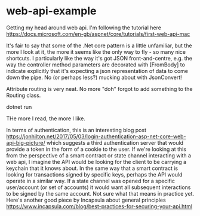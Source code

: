 # web-api-example
Getting my head around web api. I'm following the tutorial here https://docs.microsoft.com/en-gb/aspnet/core/tutorials/first-web-api-mac

It's fair to say that some of the .Net core pattern is a little unfamiliar, but the more I look at it, the more it seems like the only way to fly - so many nice shortcuts. I particularly like the way it's got JSON front-and-centre, e.g. the way the controller method parameters are decorated with [FromBody] to indicate explicitly that it's expecting a json representation of data to come down the pipe. No (or perhaps less?) mucking about with JsonConvert!

Attribute routing is very neat. No more "doh" forgot to add something to the Routing class.

dotnet run

THe more I read, the more I like.

In terms of authentication, this is an interesting blog post https://jonhilton.net/2017/05/03/login-authentication-asp-net-core-web-api-big-picture/ which suggests a third authentication server that would provide a token in the form of a cookie to the user. If we're looking at this from the perspective of a smart contract or state channel interacting with a web api, I imagine the API would be looking for the client to be carrying a keychain that it knows about. In the same way that a smart contract is looking for transactions signed by specific keys, perhaps the API would operate in a similar way. If a state channel was opened for a specific user/account (or set of accounts) it would want all subsequent interactions to be signed by the same account. Not sure what that means in practice yet. 
Here's another good piece by Incapsula about general principles https://www.incapsula.com/blog/best-practices-for-securing-your-api.html
